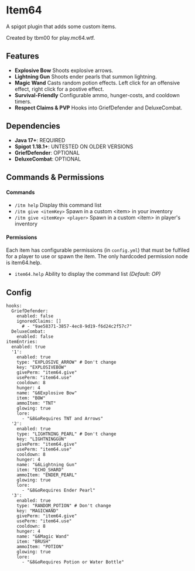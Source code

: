 # Item64
A spigot plugin that adds some custom items.

Created by tbm00 for play.mc64.wtf.

## Features
- **Explosive Bow** Shoots explosive arrows.
- **Lightning Gun** Shoots ender pearls that summon lightning.
- **Magic Wand** Casts random potion effects. Left click for an offensive effect, right click for a postive effect.
- **Survival-Friendly** Configurable ammo, hunger-costs, and cooldown timers.
- **Respect Claims & PVP** Hooks into GriefDefender and DeluxeCombat.

## Dependencies
- **Java 17+**: REQUIRED
- **Spigot 1.18.1+**: UNTESTED ON OLDER VERSIONS
- **GriefDefender**: OPTIONAL
- **DeluxeCombat**: OPTIONAL

## Commands & Permissions
#### Commands
- `/itm help` Display this command list
- `/itm give <itemKey>` Spawn in a custom \<item\> in your inventory
- `/itm give <itemKey> <player>` Spawn in a custom \<item\> in player's inventory
#### Permissions
Each item has configurable permissions (in `config.yml`) that must be fulfiled for a player to use or spawn the item. The only hardcoded permission node is item64.help.
- `item64.help` Ability to display the command list *(Default: OP)*


## Config
```
hooks:
  GriefDefender:
    enabled: false
    ignoredClaims: []
      # - "9ae58371-3857-4ec8-9d19-f6d24c2f57c7"
  DeluxeCombat:
    enabled: false
itemEntries:
  enabled: true
  '1':
    enabled: true
    type: "EXPLOSIVE_ARROW" # Don't change
    key: "EXPLOSIVEBOW"
    givePerm: "item64.give"
    usePerm: "item64.use"
    cooldown: 8
    hunger: 4
    name: "&6Explosive Bow"
    item: "BOW"
    ammoItem: "TNT"
    glowing: true
    lore:
      - "&8&oRequires TNT and Arrows"
  '2':
    enabled: true
    type: "LIGHTNING_PEARL" # Don't change
    key: "LIGHTNINGGUN"
    givePerm: "item64.give"
    usePerm: "item64.use"
    cooldown: 8
    hunger: 4
    name: "&6Lightning Gun"
    item: "ECHO_SHARD"
    ammoItem: "ENDER_PEARL"
    glowing: true
    lore:
      - "&8&oRequires Ender Pearl"
  '3':
    enabled: true
    type: "RANDOM_POTION" # Don't change
    key: "MAGICWAND"
    givePerm: "item64.give"
    usePerm: "item64.use"
    cooldown: 8
    hunger: 4
    name: "&6Magic Wand"
    item: "BRUSH"
    ammoItem: "POTION"
    glowing: true
    lore:
      - "&8&oRequires Potion or Water Bottle"
```
